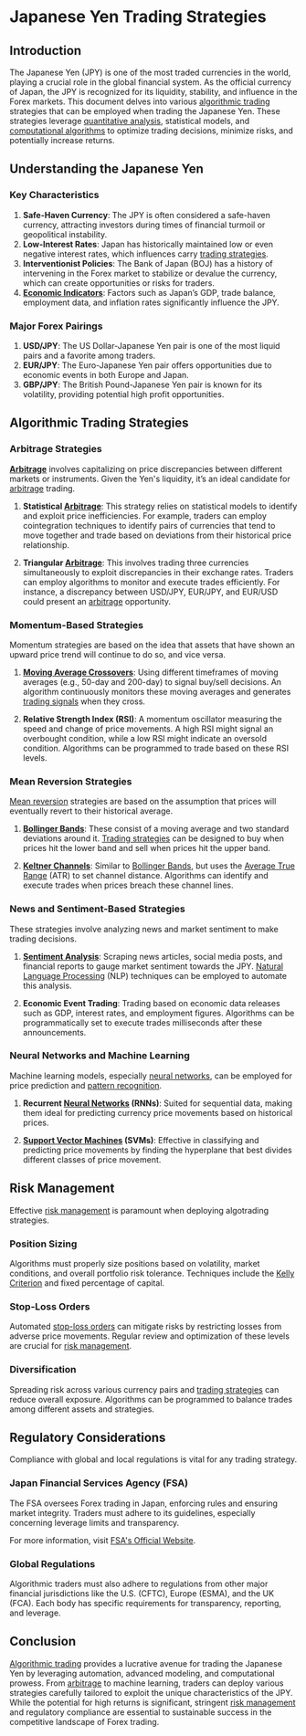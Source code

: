 # Japanese Yen Trading Strategies

## Introduction

The Japanese Yen (JPY) is one of the most traded currencies in the world, playing a crucial role in the global financial system. As the official currency of Japan, the JPY is recognized for its liquidity, stability, and influence in the Forex markets. This document delves into various [algorithmic trading](../a/algorithmic_trading.md) strategies that can be employed when trading the Japanese Yen. These strategies leverage [quantitative analysis](../q/quantitative_analysis.md), statistical models, and [computational algorithms](../c/computational_algorithms.md) to optimize trading decisions, minimize risks, and potentially increase returns.

## Understanding the Japanese Yen

### Key Characteristics

1. **Safe-Haven Currency**: The JPY is often considered a safe-haven currency, attracting investors during times of financial turmoil or geopolitical instability.
2. **Low-Interest Rates**: Japan has historically maintained low or even negative interest rates, which influences carry [trading strategies](../t/trading_strategies.md).
3. **Interventionist Policies**: The Bank of Japan (BOJ) has a history of intervening in the Forex market to stabilize or devalue the currency, which can create opportunities or risks for traders.
4. **[Economic Indicators](../e/economic_indicators.md)**: Factors such as Japan’s GDP, trade balance, employment data, and inflation rates significantly influence the JPY.

### Major Forex Pairings

1. **USD/JPY**: The US Dollar-Japanese Yen pair is one of the most liquid pairs and a favorite among traders.
2. **EUR/JPY**: The Euro-Japanese Yen pair offers opportunities due to economic events in both Europe and Japan.
3. **GBP/JPY**: The British Pound-Japanese Yen pair is known for its volatility, providing potential high profit opportunities.

## Algorithmic Trading Strategies

### Arbitrage Strategies

**[Arbitrage](../a/arbitrage.md)** involves capitalizing on price discrepancies between different markets or instruments. Given the Yen's liquidity, it’s an ideal candidate for [arbitrage](../a/arbitrage.md) trading.

1. **Statistical [Arbitrage](../a/arbitrage.md)**: This strategy relies on statistical models to identify and exploit price inefficiencies. For example, traders can employ cointegration techniques to identify pairs of currencies that tend to move together and trade based on deviations from their historical price relationship.

2. **Triangular [Arbitrage](../a/arbitrage.md)**: This involves trading three currencies simultaneously to exploit discrepancies in their exchange rates. Traders can employ algorithms to monitor and execute trades efficiently. For instance, a discrepancy between USD/JPY, EUR/JPY, and EUR/USD could present an [arbitrage](../a/arbitrage.md) opportunity.

### Momentum-Based Strategies

Momentum strategies are based on the idea that assets that have shown an upward price trend will continue to do so, and vice versa.

1. **[Moving Average Crossovers](../m/moving_average_crossovers.md)**: Using different timeframes of moving averages (e.g., 50-day and 200-day) to signal buy/sell decisions. An algorithm continuously monitors these moving averages and generates [trading signals](../t/trading_signals.md) when they cross.

2. **Relative Strength Index (RSI)**: A momentum oscillator measuring the speed and change of price movements. A high RSI might signal an overbought condition, while a low RSI might indicate an oversold condition. Algorithms can be programmed to trade based on these RSI levels.

### Mean Reversion Strategies

[Mean reversion](../m/mean_reversion.md) strategies are based on the assumption that prices will eventually revert to their historical average.

1. **[Bollinger Bands](../b/bollinger_bands.md)**: These consist of a moving average and two standard deviations around it. [Trading strategies](../t/trading_strategies.md) can be designed to buy when prices hit the lower band and sell when prices hit the upper band.

2. **[Keltner Channels](../k/keltner_channels.md)**: Similar to [Bollinger Bands](../b/bollinger_bands.md), but uses the [Average True Range](../a/average_true_range_(atr).md) (ATR) to set channel distance. Algorithms can identify and execute trades when prices breach these channel lines.

### News and Sentiment-Based Strategies

These strategies involve analyzing news and market sentiment to make trading decisions.

1. **[Sentiment Analysis](../s/sentiment_analysis.md)**: Scraping news articles, social media posts, and financial reports to gauge market sentiment towards the JPY. [Natural Language Processing](../n/natural_language_processing_(nlp)_in_trading.md) (NLP) techniques can be employed to automate this analysis.

2. **Economic Event Trading**: Trading based on economic data releases such as GDP, interest rates, and employment figures. Algorithms can be programmatically set to execute trades milliseconds after these announcements.

### Neural Networks and Machine Learning

Machine learning models, especially [neural networks](../n/neural_networks_in_trading.md), can be employed for price prediction and [pattern recognition](../p/pattern_recognition.md).

1. **Recurrent [Neural Networks](../n/neural_networks_in_trading.md) (RNNs)**: Suited for sequential data, making them ideal for predicting currency price movements based on historical prices.

2. **[Support Vector Machines](../s/support_vector_machines_in_trading.md) (SVMs)**: Effective in classifying and predicting price movements by finding the hyperplane that best divides different classes of price movement.

## Risk Management

Effective [risk management](../r/risk_management.md) is paramount when deploying algotrading strategies.

### Position Sizing

Algorithms must properly size positions based on volatility, market conditions, and overall portfolio risk tolerance. Techniques include the [Kelly Criterion](../k/kelly_criterion.md) and fixed percentage of capital.

### Stop-Loss Orders

Automated [stop-loss orders](../s/stop-loss_orders.md) can mitigate risks by restricting losses from adverse price movements. Regular review and optimization of these levels are crucial for [risk management](../r/risk_management.md).

### Diversification

Spreading risk across various currency pairs and [trading strategies](../t/trading_strategies.md) can reduce overall exposure. Algorithms can be programmed to balance trades among different assets and strategies.

## Regulatory Considerations

Compliance with global and local regulations is vital for any trading strategy.

### Japan Financial Services Agency (FSA)

The FSA oversees Forex trading in Japan, enforcing rules and ensuring market integrity. Traders must adhere to its guidelines, especially concerning leverage limits and transparency.

For more information, visit [FSA's Official Website](https://www.fsa.go.jp/en/).

### Global Regulations

Algorithmic traders must also adhere to regulations from other major financial jurisdictions like the U.S. (CFTC), Europe (ESMA), and the UK (FCA). Each body has specific requirements for transparency, reporting, and leverage.

## Conclusion

[Algorithmic trading](../a/algorithmic_trading.md) provides a lucrative avenue for trading the Japanese Yen by leveraging automation, advanced modeling, and computational prowess. From [arbitrage](../a/arbitrage.md) to machine learning, traders can deploy various strategies carefully tailored to exploit the unique characteristics of the JPY. While the potential for high returns is significant, stringent [risk management](../r/risk_management.md) and regulatory compliance are essential to sustainable success in the competitive landscape of Forex trading.
